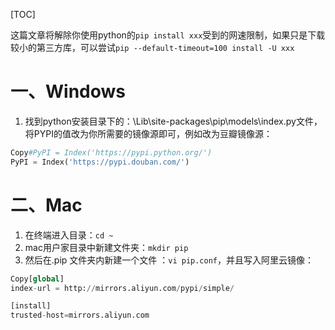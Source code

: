 [TOC]

这篇文章将解除你使用python的`pip install xxx`受到的网速限制，如果只是下载较小的第三方库，可以尝试`pip --default-timeout=100 install -U xxx`

# 一、Windows

1. 找到python安装目录下的：\Lib\site-packages\pip\models\index.py文件，将PYPI的值改为你所需要的镜像源即可，例如改为豆瓣镜像源：

```PYTHON
Copy#PyPI = Index('https://pypi.python.org/')  
PyPI = Index('https://pypi.douban.com/')  
```

# 二、Mac

1. 在终端进入目录：`cd ~`
2. mac用户家目录中新建文件夹：`mkdir pip`
3. 然后在.pip 文件夹内新建一个文件 ：`vi pip.conf`，并且写入阿里云镜像：

```PYTHON
Copy[global]
index-url = http://mirrors.aliyun.com/pypi/simple/

[install]
trusted-host=mirrors.aliyun.com
```